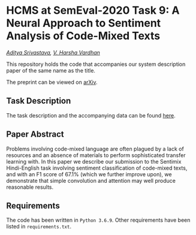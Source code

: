 # HCMS at SemEval-2020 Task 9: A Neural Approach to Sentiment Analysis of Code-Mixed Texts
_[Aditya Srivastava](https://www.github.com/IamAdiSri), [V. Harsha Vardhan](https://www.github.com/talent404)_

This repository holds the code that accompanies our system description paper of the same name as the title.

The preprint can be viewed on [arXiv](https://arxiv.org/abs/2007.12076).

## Task Description

The task description and the accompanying data can be found [here](https://competitions.codalab.org/competitions/20654).

## Paper Abstract

Problems involving code-mixed language are often plagued by a lack of resources and an absence of materials to perform sophisticated transfer learning with. In this paper we describe our submission to the Sentimix Hindi-English task involving sentiment classification of code-mixed texts, and with an F1 score of 67.1\% (which we further improve upon), we demonstrate that simple convolution and attention may well produce reasonable results.

## Requirements

The code has been written in `Python 3.6.9`. Other requirements have been listed in `requirements.txt`.
